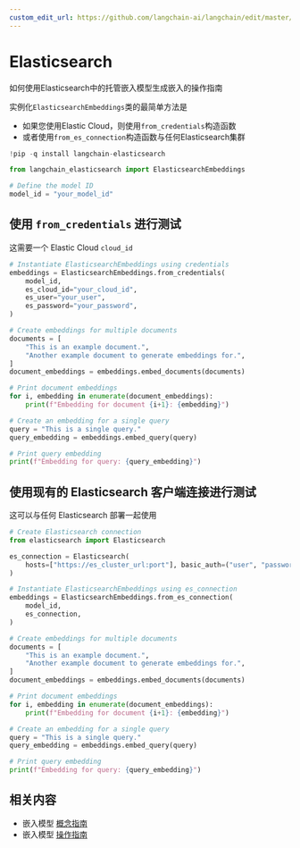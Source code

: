 ```yaml
---
custom_edit_url: https://github.com/langchain-ai/langchain/edit/master/docs/docs/integrations/text_embedding/elasticsearch.ipynb
---
```

# Elasticsearch
如何使用Elasticsearch中的托管嵌入模型生成嵌入的操作指南

实例化`ElasticsearchEmbeddings`类的最简单方法是
- 如果您使用Elastic Cloud，则使用`from_credentials`构造函数
- 或者使用`from_es_connection`构造函数与任何Elasticsearch集群


```python
!pip -q install langchain-elasticsearch
```


```python
from langchain_elasticsearch import ElasticsearchEmbeddings
```


```python
# Define the model ID
model_id = "your_model_id"
```

## 使用 `from_credentials` 进行测试
这需要一个 Elastic Cloud `cloud_id`


```python
# Instantiate ElasticsearchEmbeddings using credentials
embeddings = ElasticsearchEmbeddings.from_credentials(
    model_id,
    es_cloud_id="your_cloud_id",
    es_user="your_user",
    es_password="your_password",
)
```


```python
# Create embeddings for multiple documents
documents = [
    "This is an example document.",
    "Another example document to generate embeddings for.",
]
document_embeddings = embeddings.embed_documents(documents)
```


```python
# Print document embeddings
for i, embedding in enumerate(document_embeddings):
    print(f"Embedding for document {i+1}: {embedding}")
```


```python
# Create an embedding for a single query
query = "This is a single query."
query_embedding = embeddings.embed_query(query)
```


```python
# Print query embedding
print(f"Embedding for query: {query_embedding}")
```

## 使用现有的 Elasticsearch 客户端连接进行测试
这可以与任何 Elasticsearch 部署一起使用


```python
# Create Elasticsearch connection
from elasticsearch import Elasticsearch

es_connection = Elasticsearch(
    hosts=["https://es_cluster_url:port"], basic_auth=("user", "password")
)
```


```python
# Instantiate ElasticsearchEmbeddings using es_connection
embeddings = ElasticsearchEmbeddings.from_es_connection(
    model_id,
    es_connection,
)
```


```python
# Create embeddings for multiple documents
documents = [
    "This is an example document.",
    "Another example document to generate embeddings for.",
]
document_embeddings = embeddings.embed_documents(documents)
```


```python
# Print document embeddings
for i, embedding in enumerate(document_embeddings):
    print(f"Embedding for document {i+1}: {embedding}")
```


```python
# Create an embedding for a single query
query = "This is a single query."
query_embedding = embeddings.embed_query(query)
```


```python
# Print query embedding
print(f"Embedding for query: {query_embedding}")
```


## 相关内容

- 嵌入模型 [概念指南](/docs/concepts/#embedding-models)
- 嵌入模型 [操作指南](/docs/how_to/#embedding-models)
